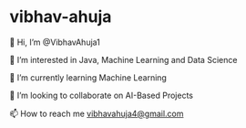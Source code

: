 # vibhav-ahuja

👋 Hi, I’m @VibhavAhuja1

👀 I’m interested in Java, Machine Learning and Data Science

🌱 I’m currently learning Machine Learning

💞️ I’m looking to collaborate on AI-Based Projects

📫 How to reach me vibhavahuja4@gmail.com
